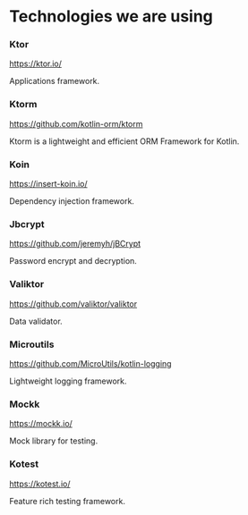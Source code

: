 # Technologies we are using

### Ktor

https://ktor.io/

Applications framework.

### Ktorm

https://github.com/kotlin-orm/ktorm

Ktorm is a lightweight and efficient ORM Framework for Kotlin.

### Koin

https://insert-koin.io/

Dependency injection framework.

### Jbcrypt

https://github.com/jeremyh/jBCrypt

Password encrypt and decryption.

### Valiktor

https://github.com/valiktor/valiktor

Data validator.

### Microutils

https://github.com/MicroUtils/kotlin-logging

Lightweight logging framework.

### Mockk

https://mockk.io/

Mock library for testing.

### Kotest

https://kotest.io/

Feature rich testing framework.